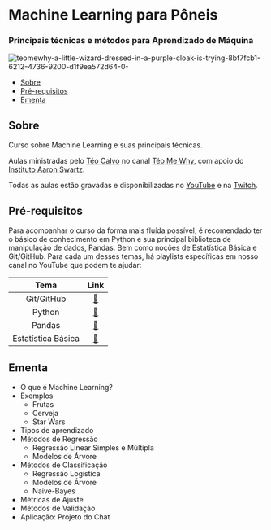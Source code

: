 # Machine Learning para Pôneis
### Principais técnicas e métodos para Aprendizado de Máquina


<img src="https://i.ibb.co/YbhgsRC/teomewhy-a-little-wizard-dressed-in-a-purple-cloak-is-trying-8bf7fcb1-6212-4736-9200-d1f9ea572d64-0.png" alt="teomewhy-a-little-wizard-dressed-in-a-purple-cloak-is-trying-8bf7fcb1-6212-4736-9200-d1f9ea572d64-0-" border="0">


- [Sobre](#sobre)
- [Pré-requisitos](#pré-requisitos)
- [Ementa](#ementa)

## Sobre

Curso sobre Machine Learning e suas principais técnicas.

Aulas ministradas pelo [Téo Calvo](https://www.linkedin.com/in/teocalvo/) no canal [Téo Me Why](https://twitch.tv/teomewhy), com apoio do [Instituto Aaron Swartz](https://institutoasw.org/).

Todas as aulas estão gravadas e disponibilizadas no [YouTube](https://www.youtube.com/@teomewhy) e na [Twitch](https://twitch.tv/teomewhy).

## Pré-requisitos

Para acompanhar o curso da forma mais fluída possível, é recomendado ter o básico de conhecimento em Python e sua principal biblioteca de manipulação de dados, Pandas. Bem como noções de Estatística Básica e Git/GitHub. Para cada um desses temas, há playlists específicas em nosso canal no YouTube que podem te ajudar:

| Tema             | Link                                                                                                     |
|:----------------:|:--------------------------------------------------------------------------------------------------------:|
| Git/GitHub       | [:link:](https://www.youtube.com/playlist?list=PLvlkVRRKOYFQ3cfYPjLeQ0KvrQ8bG5H11)                       |
| Python           | [:link:](https://www.youtube.com/playlist?list=PLvlkVRRKOYFRXdquucikNbwYeFzzzYIGb)                       |
| Pandas           | [:link:](https://www.youtube.com/playlist?list=PLvlkVRRKOYFSl-XCxNQ1u3uOLvDnYxupG)                       |
| Estatística Básica | [:link:](https://www.youtube.com/playlist?list=PLvlkVRRKOYFSWIyhwq4Nu8sNd_GfOi1tj)                    |

## Ementa

- O que é Machine Learning?
- Exemplos
  - Frutas
  - Cerveja
  - Star Wars
- Tipos de aprendizado
- Métodos de Regressão
  - Regressão Linear Simples e Múltipla
  - Modelos de Árvore
- Métodos de Classificação
  - Regressão Logística
  - Modelos de Árvore
  - Naive-Bayes
- Métricas de Ajuste
- Métodos de Validação
- Aplicação: Projeto do Chat
